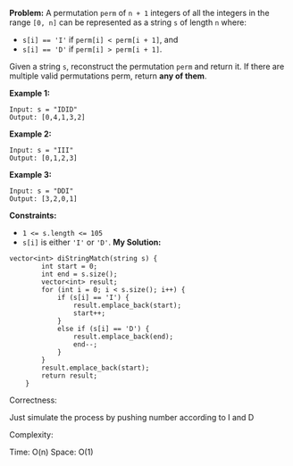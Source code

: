 **Problem:**
A permutation `perm` of `n + 1` integers of all the integers in the range `[0, n]` can be represented as a string `s` of length `n` where:

- `s[i] == 'I'` if `perm[i] < perm[i + 1]`, and
- `s[i] == 'D'` if `perm[i] > perm[i + 1]`.

Given a string `s`, reconstruct the permutation `perm` and return it. If there are multiple valid permutations perm, return **any of them**.

 

**Example 1:**

```
Input: s = "IDID"
Output: [0,4,1,3,2]
```

**Example 2:**

```
Input: s = "III"
Output: [0,1,2,3]
```

**Example 3:**

```
Input: s = "DDI"
Output: [3,2,0,1]
```

 

**Constraints:**

- `1 <= s.length <= 105`
- `s[i]` is either `'I'` or `'D'`.
**My Solution:**
```
vector<int> diStringMatch(string s) {
        int start = 0;
        int end = s.size();
        vector<int> result;
        for (int i = 0; i < s.size(); i++) {
            if (s[i] == 'I') {
                result.emplace_back(start);
                start++;
            }
            else if (s[i] == 'D') {
                result.emplace_back(end);
                end--;
            }
        }
        result.emplace_back(start);
        return result;
    }
```
Correctness:

Just simulate the process by pushing number according to I and D

Complexity:

Time: O(n)
Space: O(1)